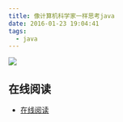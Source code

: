 ```yaml
---
title: 像计算机科学家一样思考java
date: 2016-01-23 19:04:41
tags:
  - java
---
```


![](http://ww2.sinaimg.cn/large/0060lm7Tgw1f0abr1t1wdj304h06ht8t.jpg)

<!--more-->

## 在线阅读 ##

+ [在线阅读](http://www.ituring.com.cn/minibook/69)
